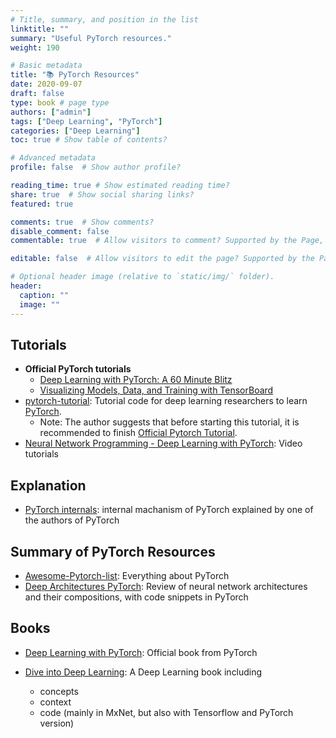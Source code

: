 ```yaml
---
# Title, summary, and position in the list
linktitle: ""
summary: "Useful PyTorch resources."
weight: 190

# Basic metadata
title: "📚 PyTorch Resources"
date: 2020-09-07
draft: false
type: book # page type
authors: ["admin"]
tags: ["Deep Learning", "PyTorch"]
categories: ["Deep Learning"]
toc: true # Show table of contents?

# Advanced metadata
profile: false  # Show author profile?

reading_time: true # Show estimated reading time?
share: true  # Show social sharing links?
featured: true

comments: true  # Show comments?
disable_comment: false
commentable: true  # Allow visitors to comment? Supported by the Page, Post, and Docs content types.

editable: false  # Allow visitors to edit the page? Supported by the Page, Post, and Docs content types.

# Optional header image (relative to `static/img/` folder).
header:
  caption: ""
  image: ""
---
```




## Tutorials

- **Official PyTorch tutorials**
  - [Deep Learning with PyTorch: A 60 Minute Blitz](https://pytorch.org/tutorials/beginner/deep_learning_60min_blitz.html#)
  - [Visualizing Models, Data, and Training with TensorBoard](https://pytorch.org/tutorials/intermediate/tensorboard_tutorial.html)
- [pytorch-tutorial](https://github.com/yunjey/pytorch-tutorial): Tutorial code for deep learning researchers to learn [PyTorch](https://github.com/pytorch/pytorch).
  - Note: The author suggests that before starting this tutorial, it is recommended to finish [Official Pytorch Tutorial](http://pytorch.org/tutorials/beginner/deep_learning_60min_blitz.html).
- [Neural Network Programming - Deep Learning with PyTorch](https://www.youtube.com/watch?v=v5cngxo4mIg&list=PLZbbT5o_s2xrfNyHZsM6ufI0iZENK9xgG): Video tutorials



## Explanation

- [PyTorch internals](http://blog.ezyang.com/2019/05/pytorch-internals/): internal machanism of PyTorch explained by one of the authors of PyTorch



## Summary of PyTorch Resources

- [Awesome-Pytorch-list](https://github.com/bharathgs/Awesome-pytorch-list): Everything about PyTorch
- [Deep Architectures PyTorch](https://docs.google.com/presentation/d/1MFhet5q-SIPqc_54CXWiBvlT9OdSi6P8kpkm6IxuyEM/edit#slide=id.g522eca1928_0_11): Review of neural network architectures and their compositions, with code snippets in PyTorch



## Books

- [Deep Learning with PyTorch](https://pytorch.org/assets/deep-learning/Deep-Learning-with-PyTorch.pdf): Official book from PyTorch

- [Dive into Deep Learning](https://d2l.ai/): A Deep Learning book including 
  - concepts
  - context
  - code (mainly in MxNet, but also with Tensorflow and PyTorch version)